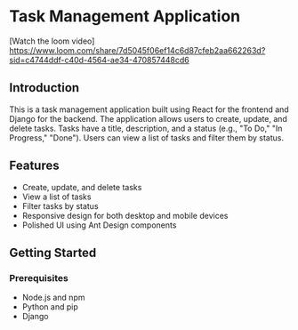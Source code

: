 # Task Management Application

[Watch the loom video] https://www.loom.com/share/7d5045f06ef14c6d87cfeb2aa662263d?sid=c4744ddf-c40d-4564-ae34-470857448cd6

## Introduction

This is a task management application built using React for the frontend and Django for the backend. The application allows users to create, update, and delete tasks. Tasks have a title, description, and a status (e.g., "To Do," "In Progress," "Done"). Users can view a list of tasks and filter them by status.

## Features

- Create, update, and delete tasks
- View a list of tasks
- Filter tasks by status
- Responsive design for both desktop and mobile devices
- Polished UI using Ant Design components

## Getting Started

### Prerequisites

- Node.js and npm
- Python and pip
- Django
